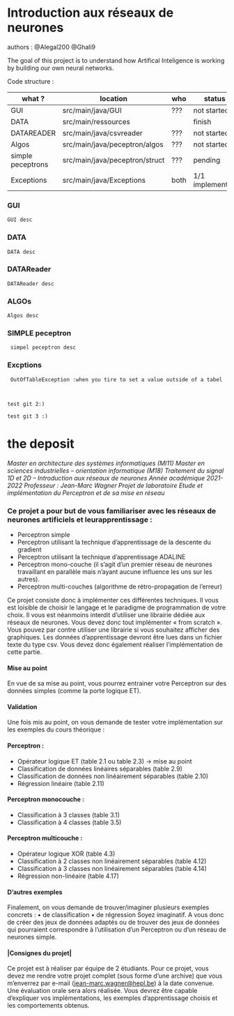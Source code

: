 # Introduction aux réseaux de neurones

authors :
	@Alegal200
	@Ghali9

The goal of this project is to understand how Artifical Inteligence is working by building our own neural networks.



 Code structure :


| what ? 		         | location                       | who | status          |
|-------------------|--------------------------------|------|-----------------|
| GUI               | src/main/java/GUI              | ???  | not started     |
| DATA              | src/main/ressources            |      | finish          |
| DATAREADER        | src/main/java/csvreader        | ???  | not started     |
| Algos             | src/main/java/peceptron/algos  | ???  | not started     |
| simple peceptrons | src/main/java/peceptron/struct | ???  | pending         |
 | Exceptions        | src/main/java/Exceptions       | both | 1/1 implemented |




### GUI
 	GUI desc

### DATA 
	DATA desc

### DATAReader
	DATAReader desc

### ALGOs
	Algos desc

### SIMPLE peceptron
	 simpel peceptron desc
### Excptions
	 OutOfTableException :when you tire to set a value outside of a tabel

	

	test git 2:)

	test git 3 :)




# the deposit

*Master en architecture des systèmes informatiques (MI11)
Master en sciences industrielles – orientation informatique (M18)
Traitement du signal 1D et 2D – Introduction aux réseaux de neurones
Année académique 2021-2022
Professeur : Jean-Marc Wagner
Projet de laboratoire
Etude et implémentation du Perceptron et de sa mise en réseau*
### Ce projet a pour but de vous familiariser avec les réseaux de neurones artificiels et leurapprentissage :
* Perceptron simple
* Perceptron utilisant la technique d’apprentissage de la descente du gradient
* Perceptron utilisant la technique d’apprentissage ADALINE
* Perceptron mono-couche (il s’agit d’un premier réseau de neurones travaillant en parallèle
mais n’ayant aucune influence les uns sur les autres).
* Perceptron multi-couches (algorithme de rétro-propagation de l’erreur)

Ce projet consiste donc à implémenter ces différentes techniques. Il vous est loisible de choisir le 
langage et le paradigme de programmation de votre choix. Il vous est néanmoins interdit d’utiliser 
une librairie dédiée aux réseaux de neurones. Vous devez donc tout implémenter « from scratch ».
Vous pouvez par contre utiliser une librairie si vous souhaitez afficher des graphiques.
Les données d’apprentissage devront être lues dans un fichier texte du type csv. Vous devez donc 
également réaliser l’implémentation de cette partie.
#### Mise au point
En vue de sa mise au point, vous pourrez entrainer votre Perceptron sur des données simples 
(comme la porte logique ET). 
#### Validation
Une fois mis au point, on vous demande de tester votre implémentation sur les exemples du cours 
théorique :
#### Perceptron :
- Opérateur logique ET (table 2.1 ou table 2.3) → mise au point
- Classification de données linéaires séparables (table 2.9)
- Classification de données non linéairement séparables (table 2.10)
- Régression linéaire (table 2.11)
#### Perceptron monocouche :
- Classification à 3 classes (table 3.1)
- Classification à 4 classes (table 3.5)
#### Perceptron multicouche :
- Opérateur logique XOR (table 4.3)
- Classification à 2 classes non linéairement séparables (table 4.12)
- Classification à 3 classes non linéairement séparables (table 4.14)
- Régression non-linéaire (table 4.17)
#### D’autres exemples
Finalement, on vous demande de trouver/imaginer plusieurs exemples concrets :
• de classification
• de régression
Soyez imaginatif. A vous donc de créer des jeux de données adaptés ou de trouver des jeux de 
données qui pourraient correspondre à l’utilisation d’un Perceptron ou d’un réseau de neurones 
simple.
#### |Consignes du projet|

Ce projet est à réaliser par équipe de 2 étudiants.
Pour ce projet, vous devez me rendre votre projet complet (sous forme d’une archive) que vous 
m’enverrez par e-mail (jean-marc.wagner@hepl.be) à la date convenue. 
Une évaluation orale sera alors réalisée. Vous devrez être capable d’expliquer vos implémentations, 
les exemples d’apprentissage choisis et les comportements obtenus.
